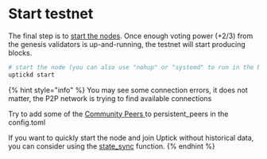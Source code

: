 # Start testnet

The final step is to [start the nodes](https://docs.uptick.network/quickstart/run_node#start-node). Once enough voting power (+2/3) from the genesis validators is up-and-running, the testnet will start producing blocks.

```sh
# start the node (you can also use "nohup" or "systemd" to run in the background)
uptickd start
```

{% hint style="info" %}
You may see some connection errors, it does not matter, the P2P network is trying to find available connections

Try to add some of the [Community Peers ](https://github.com/UptickNetwork/uptick-mainnet/tree/main/uptick_117-1)to persistent_peers in the config.toml

If you want to quickly start the node and join Uptick without historical data, you can consider using the [state_sync](https://docs.uptick.network/guides/statesync/statesync.html) function.
{% endhint %}
